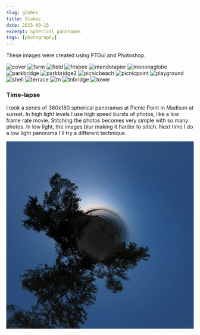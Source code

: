 ```yaml
---
slug: globes
title: Globes
date: 2015-09-15
excerpt: Spherical panoramas
tags: [photography]
---
```


<script>
  import Image from "$lib/components/base/image.svelte";
</script>

These images were created using PTGui and Photoshop.

<Image
  path="posts/{slug}"
  filename="cover"
  alt="cover"
/>
<Image
  path="posts/{slug}"
  filename="farm"
  alt="farm"
/>
<Image
  path="posts/{slug}"
  filename="field"
  alt="field"
/>
<Image
  path="posts/{slug}"
  filename="frisbee"
  alt="frisbee"
/>
<Image
  path="posts/{slug}"
  filename="mendotapier"
  alt="mendotapier"
/>
<Image
  path="posts/{slug}"
  filename="mononaglobe"
  alt="mononaglobe"
/>
<Image
  path="posts/{slug}"
  filename="parkbridge"
  alt="parkbridge"
/>
<Image
  path="posts/{slug}"
  filename="parkbridge2"
  alt="parkbridge2"
/>
<Image
  path="posts/{slug}"
  filename="picnicbeach"
  alt="picnicbeach"
/>
<Image
  path="posts/{slug}"
  filename="picnicpoint"
  alt="picnicpoint"
/>
<Image
  path="posts/{slug}"
  filename="playground"
  alt="playground"
/>
<Image
  path="posts/{slug}"
  filename="shell"
  alt="shell"
/>
<Image
  path="posts/{slug}"
  filename="terrace"
  alt="terrace"
/>
<Image
  path="posts/{slug}"
  filename="tn"
  alt="tn"
/>
<Image
  path="posts/{slug}"
  filename="tnbridge"
  alt="tnbridge"
/>
<Image
  path="posts/{slug}"
  filename="tower"
  alt="tower"
/>

### Time-lapse

I took a series of 360x180 spherical panoramas at Picnic Point in Madison at sunset. In high light levels I use high speed bursts of photos, like a low frame rate movie. Stitching the photos becomes very simple with so many photos. In low light, the images blur making it harder to stitch. Next time I do a low light panorama I'll try a different technique.

![timelapse](/optimized-images/posts/globes/timelapse.gif)
